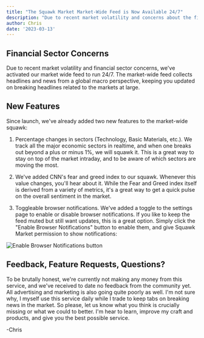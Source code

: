 ```yaml
---
title: "The Squawk Market Market-Wide Feed is Now Available 24/7"
description: "Due to recent market volatility and concerns about the financial sector, we've activated our market-wide feed to run 24/7."
author: Chris
date: '2023-03-13'
---
```


## Financial Sector Concerns

Due to recent market volatility and financial sector concerns, we've activated our market wide feed to run 24/7. The market-wide feed collects headlines and news from a global macro perspective, keeping you updated on breaking headlines related to the markets at large.

## New Features

Since launch, we've already added two new features to the market-wide squawk:

1. Percentage changes in sectors (Technology, Basic Materials, etc.). We track all the major economic sectors in realtime, and when one breaks out beyond a plus or minus 1%, we will squawk it. This is a great way to stay on top of the market intraday, and to be aware of which sectors are moving the most.

2. We've added CNN's fear and greed index to our squawk. Whenever this value changes, you'll hear about it. While the Fear and Greed index itself is derived from a variety of metrics, it's a great way to get a quick pulse on the overall sentiment in the market.

3. Toggleable browser notifications. We've added a toggle to the settings page to enable or disable browser notifications. If you like to keep the feed muted but still want updates, this is a great option. Simply click the "Enable Browser Notifications" button to enable them, and give Squawk Market permission to show notifications:

<div class="text-center">
<img alt="Enable Browser Notifications button" src="/images/enableBrowserNotificationsButton.png" class="img-fluid border rounded p-1 m-3"/>
</div>

## Feedback, Feature Requests, Questions?

To be brutally honest, we're currently not making any money from this service, and we've received to date no feedback from the community yet. All advertising and marketing is also going quite poorly as well. I'm not sure why, I myself use this service daily while I trade to keep tabs on breaking news in the market. So please, let us know what you think is crucially missing or what we could to better. I'm hear to learn, improve my craft and products, and give you the best possible service.

-Chris